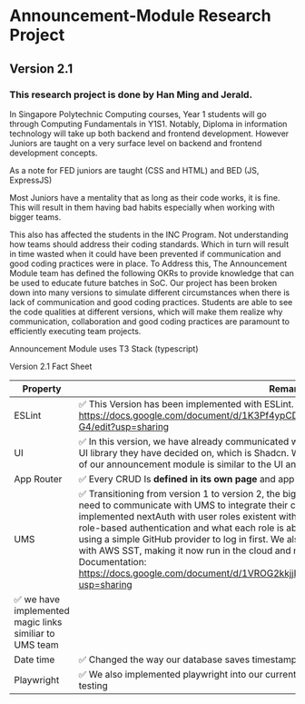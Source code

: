 # Announcement-Module Research Project

## Version 2.1

### This research project is done by Han Ming and Jerald.

In Singapore Polytechnic Computing courses, Year 1 students will go through Computing Fundamentals in Y1S1. Notably, Diploma in information technology will take up both backend and frontend development. However Juniors are taught on a very surface level on backend and frontend development concepts.

As a note for FED juniors are taught (CSS and HTML) and BED (JS, ExpressJS)

Most Juniors have a mentality that as long as their code works, it is fine. This will result in them having bad habits especially when working with bigger teams. 

This also has affected the students in the INC Program. Not understanding how teams should address their coding standards. Which in turn will result in time wasted when it could have been prevented if communication and good coding practices were in place. To Address this, The Announcement Module team has defined the following OKRs to provide knowledge that can be used to educate future batches in SoC. Our project has been broken down into many versions to simulate different circumstances when there is lack of communication and good coding practices. Students are able to see the code qualities at different versions, which will make them realize why communication, collaboration and good coding practices are paramount to efficiently executing team projects.

Announcement Module uses T3 Stack (typescript)


Version 2.1 Fact Sheet

| Property       | Remarks                                                                                                  |
| -------------- | -------------------------------------------------------------------------------------------------------- |
| ESLint         | ✅ This Version has been implemented with ESLint. All Errors have been rectified: Link to Docs: https://docs.google.com/document/d/1K3Pf4ypCDHgMYUDHNnoo_tFcWtMwGsPCIYbhSTx6-G4/edit?usp=sharing    |
| UI             | ✅ In this version, we have already communicated with the UI team and decided to implement the UI library they have decided on, which is Shadcn. We changed the entire UI to ensure the styling of our announcement module is similar to the UI and UMS code.                                   |
| App Router     | ✅ Every CRUD Is **defined in its own page** and app router is used                                      |
| UMS            | ✅ Transitioning from version 1 to version 2, the biggest key difference would be that we would need to communicate with UMS to integrate their code into our announcement module. So, we implemented nextAuth with user roles existent within UMS such as “user” and “admin” to show role-based authentication and what each role is able to do. For authentication, we started off with using a simple GitHub provider to log in first. We also decided to host our announcement module with AWS SST, making it now run in the cloud and not just locally. Issues Encountered with SST Documentation: https://docs.google.com/document/d/1VROG2kkjjKqv5sQZTIii7wvZnKl655vyVRcBrwB88a0/edit?usp=sharing 
✅ we have implemented magic links similiar to UMS team |
| Date time | ✅ Changed the way our database saves timestamp to be saved now with timezone **timestamptz**  |
| Playwright | ✅ We also implemented playwright into our current simple announcement module for end to end testing    |
